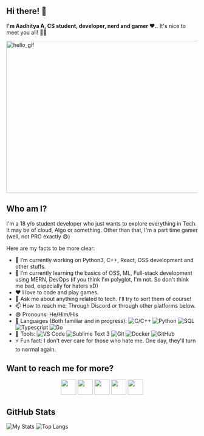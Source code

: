 ## Hi there! 👋

**I'm Aadhitya A, CS student, developer, nerd and gamer ❤️.**. It's nice to meet you all! 👋👋

<img src="https://raw.githubusercontent.com/alphaX86/alphaX86/master/source.gif" height="400" width="800" loading="lazy" alt="hello_gif">

## Who am I?

I'm a 18 y/o student developer who just wants to explore everything in Tech. It may be of cloud, Algo or something. Other than that, I'm a part time gamer (well, not PRO exactly :smile:)

Here are my facts to be more clear:
- 🔭 I’m currently working on Python3, C++, React, OSS development and other stuffs. 
- 🌱 I’m currently learning the basics of OSS, ML, Full-stack development using MERN, DevOps (if you think I'm polyglot, I'm not. So don't think me bad, especially for haters xD) 
- ❤️ I love to code and play games.
- 💬 Ask me about anything related to tech. I'll try to sort them of course!
- 📫 How to reach me: Through Discord or through other platforms below. 
- 😄 Pronouns: He/Him/His
- :book: Languages (Both familiar and in progress): ![C/C++](https://img.shields.io/badge/-C++-blue?logo=c) ![Python](https://img.shields.io/badge/-Python-red?logo=python) ![SQL](https://img.shields.io/badge/-SQL-green?logo=mysql) ![Typescript](https://img.shields.io/badge/-TypeScript-blue?logo=typescript) ![Go](https://img.shields.io/badge/-GO-blueviolet?logo=go)
- :toolbox: Tools: ![VS Code](https://img.shields.io/badge/-VS_Code-blue?logo=visual-studio-code) ![Sublime Text 3](https://img.shields.io/badge/-Sublime%20Text%203-orange?logo=sega) ![Git](https://img.shields.io/badge/-Git-blueviolet?logo=git) ![Docker](https://img.shields.io/badge/-Docker-red?logo=docker) ![GitHub](https://img.shields.io/badge/-GitHub-blueviolet?logo=github) 
- ⚡ Fun fact: I don't ever care for those who hate me. One day, they'll turn to normal again. 

## Want to reach me for more?

<p align="center">
  <a href="https://linkedin.com/in/alphaX86"><img height="40" width="40" src="https://unpkg.com/simple-icons@v3/icons/linkedin.svg" ></a>
  <a href="https://twitter.com/KryoX86_64"><img height="40" width="40" src="https://unpkg.com/simple-icons@v3/icons/twitter.svg" ></a>
  <a href="mailto:echo-864@wearehackerone.com"><img height="40" width="40" src="https://unpkg.com/simple-icons@v3/icons/gmail.svg" ></a>
  <a href="https://kryome.carrd.co"><img height="40" width="40" src="https://unpkg.com/simple-icons@v3/icons/processwire.svg" /></a>
  <a href="https://www.hackerrank.com/alphaX86"><img height="40" width="40" src="https://unpkg.com/simple-icons@v3/icons/hackerrank.svg" /></a>
</p>

<!-- GitHub stats card from anuraghazra/github-readme-stats which is basically a front-end app powered by Vercel -->
## GitHub Stats
![My Stats](https://github-readme-stats.vercel.app/api?username=alphaX86&show_icons=true&count_private=true&theme=default)
![Top Langs](https://github-readme-stats.vercel.app/api/top-langs/?username=alphaX86&layout=compact&langs_count=8&theme=maroongold)
